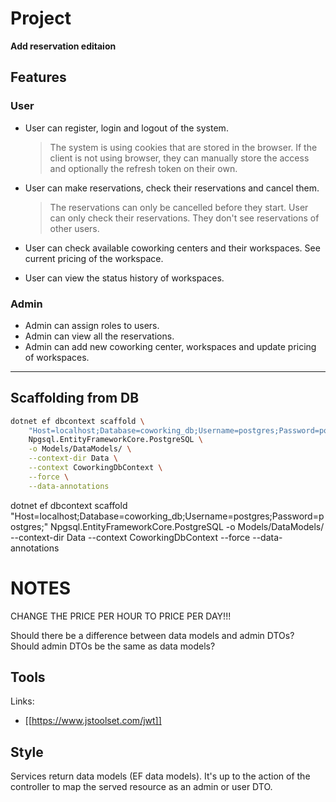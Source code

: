 # Project

**Add reservation editaion**

## Features

### User

- User can register, login and logout of the system. 
    > The system is using cookies that are stored in the browser.
    > If the client is not using browser, they can manually store the 
    > access and optionally the refresh token on their own.

- User can make reservations, check their reservations and cancel them. 
    > The reservations can only be cancelled before they start.
    > User can only check their reservations. They don't see reservations of other users.
    
- User can check available coworking centers and their workspaces. 
See current pricing of the workspace. 

- User can view the status history of workspaces. 

### Admin

- Admin can assign roles to users.
- Admin can view all the reservations.
- Admin can add new coworking center, workspaces and update pricing of workspaces.

---

## Scaffolding from DB

```bash
dotnet ef dbcontext scaffold \
    "Host=localhost;Database=coworking_db;Username=postgres;Password=postgres;" \
    Npgsql.EntityFrameworkCore.PostgreSQL \
    -o Models/DataModels/ \
    --context-dir Data \
    --context CoworkingDbContext \
    --force \
    --data-annotations
```

dotnet ef dbcontext scaffold "Host=localhost;Database=coworking_db;Username=postgres;Password=postgres;" Npgsql.EntityFrameworkCore.PostgreSQL -o Models/DataModels/ --context-dir Data --context CoworkingDbContext --force --data-annotations

# NOTES

CHANGE THE PRICE PER HOUR TO PRICE PER DAY!!!

Should there be a difference between data models and admin DTOs?
Should admin DTOs be the same as data models?

## Tools

Links:
- [[https://www.jstoolset.com/jwt]]


## Style

Services return data models (EF data models). 
It's up to the action of the controller to map the served resource as an admin or user DTO.


